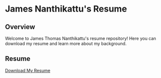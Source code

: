 # James Nanthikattu's Resume

## Overview
Welcome to James Thomas Nanthikattu's resume repository! Here you can download my resume and learn more about my background.

## Resume
[Download My Resume](https://github.com/jamestnanthikattu/James-Resume/blob/main/James%20Nanthikattu%20Resume.pdf)
